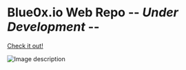 # Blue0x.io Web Repo -- ***Under Development*** --

[Check it out!](https://theblue0x.github.io/)

![Image description](https://i.imgur.com/drCsGOW.png)




